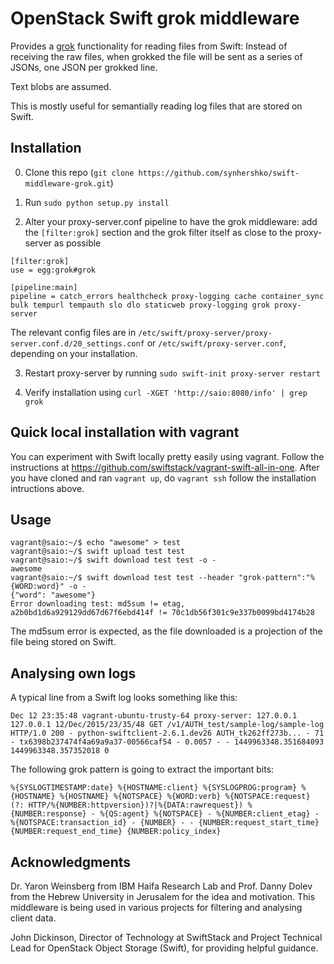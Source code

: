 # OpenStack Swift grok middleware

Provides a [grok](https://www.elastic.co/guide/en/logstash/current/plugins-filters-grok.html) functionality for reading files from Swift: Instead of receiving the raw files, when grokked the file will be sent as a series of JSONs, one JSON per grokked line.

Text blobs are assumed.

This is mostly useful for semantially reading log files that are stored on Swift.

## Installation

0) Clone this repo (`git clone https://github.com/synhershko/swift-middleware-grok.git`)

1) Run `sudo python setup.py install`

2) Alter your proxy-server.conf pipeline to have the grok middleware: add the `[filter:grok]` section and the grok filter itself as close to the proxy-server as possible

```
[filter:grok]
use = egg:grok#grok

[pipeline:main]
pipeline = catch_errors healthcheck proxy-logging cache container_sync bulk tempurl tempauth slo dlo staticweb proxy-logging grok proxy-server
```

The relevant config files are in `/etc/swift/proxy-server/proxy-server.conf.d/20_settings.conf` or `/etc/swift/proxy-server.conf`, depending on your installation.

3) Restart proxy-server by running `sudo swift-init proxy-server restart`

4) Verify installation using `curl -XGET 'http://saio:8080/info' | grep grok`

## Quick local installation with vagrant

You can experiment with Swift locally pretty easily using vagrant. Follow the instructions at https://github.com/swiftstack/vagrant-swift-all-in-one. After you have cloned and ran `vagrant up`, do `vagrant ssh` follow the installation intructions above.

## Usage

```
vagrant@saio:~/$ echo "awesome" > test
vagrant@saio:~/$ swift upload test test
vagrant@saio:~/$ swift download test test -o -
awesome
vagrant@saio:~/$ swift download test test --header "grok-pattern":"%{WORD:word}" -o -
{"word": "awesome"}
Error downloading test: md5sum != etag, a2b0bd1d6a929129dd67d67f6ebd414f != 70c1db56f301c9e337b0099bd4174b28
```

The md5sum error is expected, as the file downloaded is a projection of the file being stored on Swift.

## Analysing own logs

A typical line from a Swift log looks something like this:

```
Dec 12 23:35:48 vagrant-ubuntu-trusty-64 proxy-server: 127.0.0.1 127.0.0.1 12/Dec/2015/23/35/48 GET /v1/AUTH_test/sample-log/sample-log HTTP/1.0 200 - python-swiftclient-2.6.1.dev26 AUTH_tk262ff273b... - 71 - tx6398b237474f4a69a9a37-00566caf54 - 0.0057 - - 1449963348.351684093 1449963348.357352018 0
```

The following grok pattern is going to extract the important bits:

```
%{SYSLOGTIMESTAMP:date} %{HOSTNAME:client} %{SYSLOGPROG:program} %{HOSTNAME} %{HOSTNAME} %{NOTSPACE} %{WORD:verb} %{NOTSPACE:request} (?: HTTP/%{NUMBER:httpversion})?|%{DATA:rawrequest}) %{NUMBER:response} - %{QS:agent} %{NOTSPACE} - %{NUMBER:client_etag} - %{NOTSPACE:transaction_id} - {NUMBER} - - {NUMBER:request_start_time} {NUMBER:request_end_time} {NUMBER:policy_index}
```

## Acknowledgments

Dr. Yaron Weinsberg from IBM Haifa Research Lab and Prof. Danny Dolev from the Hebrew University in Jerusalem for the idea and motivation. This middleware is being used in various projects for filtering and analysing client data.

John Dickinson, Director of Technology at SwiftStack and Project Technical Lead for OpenStack Object Storage (Swift), for providing helpful guidance.
